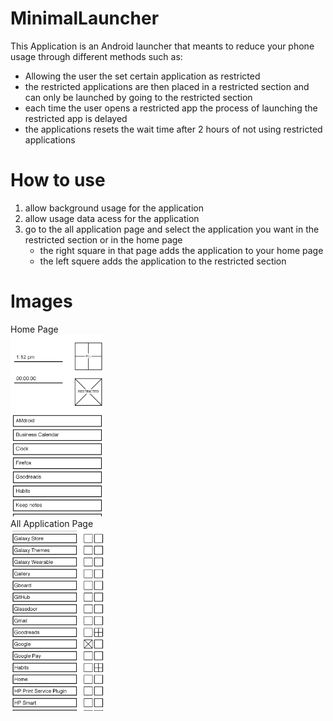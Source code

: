 # MinimalLauncher

This Application is an Android launcher that meants to reduce your phone usage through different methods such as: 
- Allowing the user the set certain application as restricted 
- the restricted applications are then placed in a restricted section and can only be launched by going to the restricted section 
- each time the user opens a restricted app the process of launching the restricted app is delayed 
- the applications resets the wait time after 2 hours of not using restricted applications

# How to use 

1. allow background usage for the application 
2. allow usage data acess for the application 
3. go to the all application page and select the application you want in the restricted section or in the home page 
    - the right square in that page adds the application to your home page
    - the left squere adds the application to the restricted section 

# Images
Home Page
</br>
<img src="Images/minimalHome.jpg" width = 150>
</br>
All Application Page
</br>
<img src="Images/minimalAll.jpg" width = 150>
</br>
